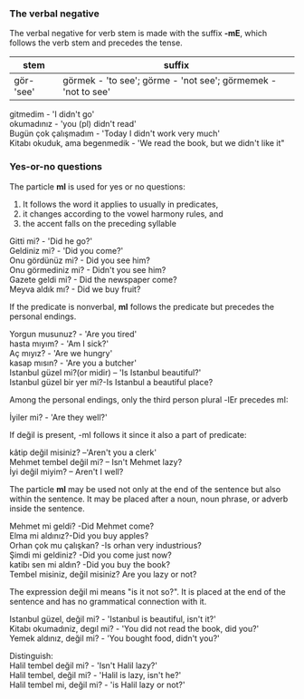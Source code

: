 ### The verbal negative 


The verbal negative for verb stem is made with the suffix **-mE**, which follows the verb stem and precedes the tense. 

stem|suffix
-------|-------
gör- 'see' | görmek - 'to see'; görme - 'not see'; görmemek - 'not to see'

gitmedim - 'I didn't go' </br>
okumadınız - 'you (pl) didn't read' </br>
Bugün çok çalışmadım - 'Today I didn't work very much' </br>
Kitabı okuduk, ama begenmedik - 'We read the book, but we didn't like it" 


### Yes-or-no questions 

The particle **mI** is used for yes or no questions: 

1) It follows the word it applies to usually in predicates,
2) it changes according to the vowel harmony rules, and
3) the accent falls on the preceding syllable 

Gitti mi? - 'Did he go?'<br/>
Geldiniz mi? - 'Did you come?' <br/>
Onu gördünüz mi? - Did you see him? <br/>
Onu görmediniz mi? - Didn't you see him? <br/>
Gazete geldi mi? - Did the newspaper come? <br/>
Meyva aldık mı? - Did we buy fruit?


If the predicate is nonverbal, **mI** follows the predicate but precedes the personal endings. 

Yorgun musunuz? - 'Are you tired' <br/>
hasta mıyım? - 'Am I sick?' <br/>
Aç mıyız? - 'Are we hungry' <br/>
kasap mısın? - 'Are you a butcher' <br/> 
Istanbul güzel mi?(or midir) – 'Is Istanbul beautiful?' <br/>
Istanbul güzel bir yer mi?-Is Istanbul a beautiful place? <br/>


Among the personal endings, only the third person plural -lEr precedes mI: 

İyiler mi? - 'Are they well?'

If değil is present, -mI follows it since it also a part of predicate: 


kâtip değil misiniz? –'Aren't you a clerk' <br/>
Mehmet tembel değil mi? – Isn't Mehmet lazy? <br/>
İyi değil miyim? – Aren't I well?

The particle **mI** may be used not only at the end of the sentence 
but also within the sentence. It may be placed after a noun, noun phrase, 
or adverb inside the sentence. 

Mehmet mi geldi? -Did Mehmet come? <br/>
Elma mi aldınız?-Did you buy apples? <br/>
Orhan çok mu çalışkan? -Is orhan very industrious? <br/>
Şimdi mi geldiniz? -Did you come just now? <br/>
katibı sen mi aldın? -Did you buy the book? <br/>
Tembel misiniz, değil misiniz? Are you lazy or not? 


The expression değil mi means "is it not so?". It is placed at the end of the 
sentence and has no grammatical connection with it. 

Istanbul güzel, değil mi?  - 'Istanbul is beautiful, isn't it?' <br/>
Kitabı okumadıniz, degıl mi? - 'You did not read the book, did you?' <br/>
Yemek aldınız, değil mi? - 'You bought food, didn't you?'

Distinguish: <br/>
Halil tembel değil mi? - 'Isn't Halil lazy?' <br/>
Halil tembel, değil mi? - 'Halil is lazy, isn't he?' <br/>
Halil tembel mi, değil mi? - 'is Halil lazy or not?'




















